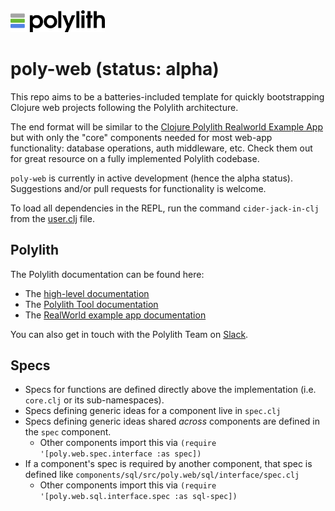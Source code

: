 <img src="logo.png" width="30%" alt="Polylith" id="logo">

# poly-web **(status: alpha)**

This repo aims to be a batteries-included template for quickly bootstrapping Clojure web projects following the Polylith architecture.

The end format will be similar to the [Clojure Polylith Realworld Example App](https://github.com/furkan3ayraktar/clojure-polylith-realworld-example-app) but with only the "core" components needed for most web-app functionality: database operations, auth middleware, etc. Check them out for great resource on a fully implemented Polylith codebase. 

`poly-web` is currently in active development (hence the alpha status). Suggestions and/or pull requests for functionality is welcome. 

To load all dependencies in the REPL, run the command `cider-jack-in-clj` from the [user.clj](development/src/user.clj) file.

## Polylith

The Polylith documentation can be found here:

- The [high-level documentation](https://polylith.gitbook.io/polylith)
- The [Polylith Tool documentation](https://polylith.gitbook.io/polylith/poly)
- The [RealWorld example app documentation](https://github.com/furkan3ayraktar/clojure-polylith-realworld-example-app)

You can also get in touch with the Polylith Team on [Slack](https://clojurians.slack.com/archives/C013B7MQHJQ).

## Specs

- Specs for functions are defined directly above the implementation (i.e. `core.clj` or its sub-namespaces).
- Specs defining generic ideas for a component live in `spec.clj`
- Specs defining generic ideas shared *across* components are defined in the `spec` component.
	- Other components import this via `(require '[poly.web.spec.interface :as spec])`
- If a component's spec is required by another component, that spec is defined like `components/sql/src/poly.web/sql/interface/spec.clj`
	- Other components import this via `(require '[poly.web.sql.interface.spec :as sql-spec])`

